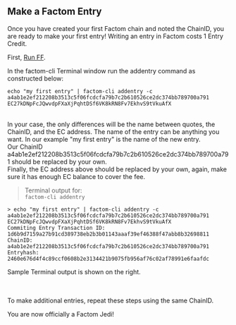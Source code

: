 ## Make a Factom Entry
Once you have created your first Factom chain and noted the ChainID, you are ready to make your first entry! 
Writing an entry in Factom costs 1 Entry Credit.

First, [Run FF](#run-factom-federation).

In the factom-cli Terminal window run the addentry command as constructed below:

`echo "my first entry" | factom-cli addentry -c a4ab1e2ef212208b3513c5f06fcdcfa79b7c2b610526ce2dc374bb789700a791 EC27kDNpFcJQwvdpFXaXjPqhtDSf6VK8kRN8Fv7EkhvS9tVkuAfX`

<aside class="notice"><br>
In your case, the only differences will be the name between quotes, the ChainID, and the EC address.
The name of the entry can be anything you want. In our example "my first entry" is the name of the new entry.<br> 
Our ChainID a4ab1e2ef212208b3513c5f06fcdcfa79b7c2b610526ce2dc374bb789700a791 should be replaced by your own.<br>
Finally, the EC address above should be replaced by your own, again, make sure it has enough EC balance to cover the fee.   
</aside>

> Terminal output for:<br>
> `factom-cli addentry`

```shell
> echo "my first entry" | factom-cli addentry -c a4ab1e2ef212208b3513c5f06fcdcfa79b7c2b610526ce2dc374bb789700a791 EC27kDNpFcJQwvdpFXaXjPqhtDSf6VK8kRN8Fv7EkhvS9tVkuAfX
Commiting Entry Transaction ID: 1d6b9d7159a27b91cd389738eb2b3b01143aaaf39ef46388f47abb8b32698811
ChainID: a4ab1e2ef212208b3513c5f06fcdcfa79b7c2b610526ce2dc374bb789700a791
Entryhash: 2460e676d4f4c89ccf0608b2e3134421b9075fb956af76c02af78991e6faafdc
```

Sample Terminal output is shown on the right.
<br>
<br>

<aside class="success"><br>
To make additional entries, repeat these steps using the same ChainID.
</aside>

You are now officially a Factom Jedi!




